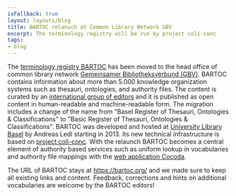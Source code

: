 ```yaml
---
isFallback: true
layout: layouts/blog
title: BARTOC relanuch at Common Library Network GBV
excerpt: The terminology registry will be run by project coli-conc
tags:
- blog
---
```


The [terminology registry BARTOC](https://bartoc.org/) has been moved to the head office of common library network [Gemeinsamer Bibliotheksverbund (GBV)](https://www.gbv.de/Verbundzentrale-en/about-vzg/information-about-gbv-and-the-head-office-vzg). BARTOC contains information about more than 5.000 knowledge organization systems such as thesauri, ontologies, and authority files. The content is curated by an [international group of editors](http://bartoc.org/contact) and it is published as open content in human-readable and machine-readable form. The migration includes a change of the name from "Basel Register of Thesauri, Ontologies & Classifications" to "Basic Register of Thesauri, Ontologies & Classifications". BARTOC was developed and hosted at [University Library Basel](https://www.unibas.ch/en/University/University-Society/University-Library-Basel-.html) by Andreas Ledl starting in 2013. Its new technical infrastructure is based on [project coli-conc](https://coli-conc.gbv.de/). With the relaunch BARTOC becomes a central element of authority based services such as uniform lookup in vocabularies and authority file mappings with the [web application Cocoda](http://coli-conc.gbv.de/cocoda/).

The URL of BARTOC stays at <https://bartoc.org/> and we made sure to keep all existing links and content. Feedback, corrections and hints on additional vocabularies are welcome by the BARTOC editors!
